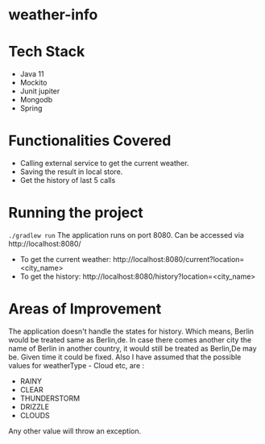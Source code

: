 # weather-info
# Tech Stack
* Java 11
* Mockito
* Junit jupiter
* Mongodb
* Spring

# Functionalities Covered
* Calling external service to get the current weather.
* Saving the result in local store.
* Get the history of last 5 calls

# Running the project
`./gradlew run`
The application runs on port 8080. Can be accessed via http://localhost:8080/

* To get the current weather: http://localhost:8080/current?location=<city_name>
* To get the history: http://localhost:8080/history?location=<city_name>

# Areas of Improvement
The application doesn't handle the states for history. Which means, Berlin would be treated same as Berlin,de. In case there comes another city the name of Berlin in another country, it would still be treated as Berlin,De may be. Given time it could be fixed.
Also I have assumed that the possible values for weatherType - Cloud etc, are :
* RAINY
* CLEAR
* THUNDERSTORM
* DRIZZLE
* CLOUDS

Any other value will throw an exception.
